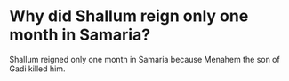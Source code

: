 # Why did Shallum reign only one month in Samaria?

Shallum reigned only one month in Samaria because Menahem the son of Gadi killed him.
